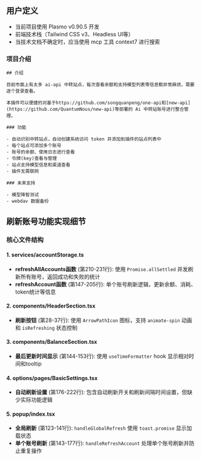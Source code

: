 ## 用户定义
- 当前项目使用 Plasmo v0.90.5 开发
- 前端技术栈（Tailwind CSS v3、Headless UI等）
- 当技术文档不确定时，应当使用 mcp 工具 context7 进行搜索

### 项目介绍
```
## 介绍

目前市面上有太多 ai-api 中转站点，每次查看余额和支持模型列表等信息都非常麻烦，需要逐个登录查看。

本插件可以便捷的对基于https://github.com/songquanpeng/one-api和[new-api](https://github.com/QuantumNous/new-api)等部署的 Ai 中转站账号进行整合管理。

### 功能

- 自动识别中转站点，自动创建系统访问 token 并添加到插件的站点列表中
- 每个站点可添加多个账号
- 账号的余额、使用日志进行查看
- 令牌(key)查看与管理
- 站点支持模型信息和渠道查看
- 插件无需联网

### 未来支持

- 模型降智测试
- webdav 数据备份
```

## 刷新账号功能实现细节

### 核心文件结构

#### 1. services/accountStorage.ts
- **refreshAllAccounts函数** (第210-231行): 使用 `Promise.allSettled` 并发刷新所有账号，返回成功和失败的统计
- **refreshAccount函数** (第147-205行): 单个账号刷新逻辑，更新余额、消耗、token统计等信息

#### 2. components/HeaderSection.tsx  
- **刷新按钮** (第28-37行): 使用 `ArrowPathIcon` 图标，支持 `animate-spin` 动画和 `isRefreshing` 状态控制

#### 3. components/BalanceSection.tsx
- **最后更新时间显示** (第144-153行): 使用 `useTimeFormatter` hook 显示相对时间和tooltip

#### 4. options/pages/BasicSettings.tsx
- **自动刷新设置** (第176-222行): 包含自动刷新开关和刷新间隔时间设置，但缺少实际功能逻辑

#### 5. popup/index.tsx
- **全局刷新** (第123-141行): `handleGlobalRefresh` 使用 `toast.promise` 显示加载状态
- **单个账号刷新** (第143-177行): `handleRefreshAccount` 处理单个账号刷新并防止重复操作
